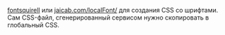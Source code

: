  [fontsquirell](http://www.fontsquirrel.com/tools/webfont-generator)
 или [jaicab.com/localFont/](http://jaicab.com/localFont/) для создания CSS со шрифтами. Сам CSS-файл, сгенерированный сервисом нужно скопировать в глобальный CSS.
